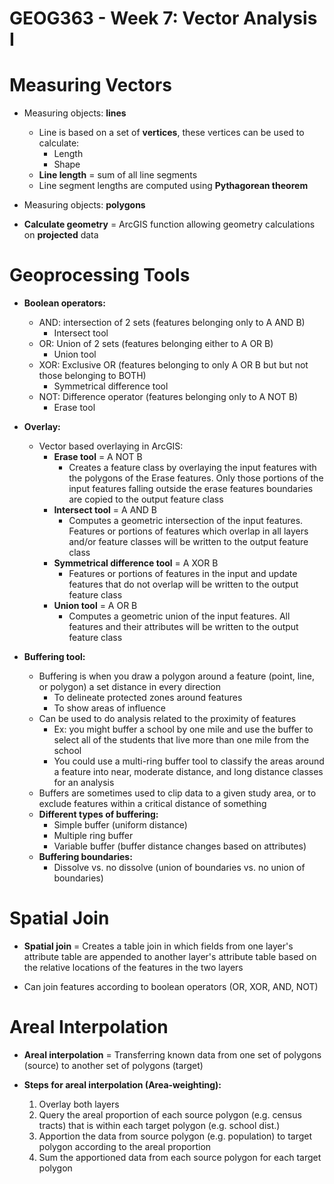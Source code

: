 # GEOG363 - Week 7: Vector Analysis I

# Measuring Vectors
- Measuring objects: **lines**
    - Line is based on a set of **vertices**, these vertices can be used to calculate:
        - Length
        - Shape
    - **Line length** = sum of all line segments
    - Line segment lengths are computed using **Pythagorean theorem**

- Measuring objects: **polygons**

- **Calculate geometry** = ArcGIS function allowing geometry calculations on **projected** data

# Geoprocessing Tools
- **Boolean operators:**
    - AND: intersection of 2 sets (features belonging only to A AND B)
        - Intersect tool
    - OR: Union of 2 sets (features belonging either to A OR B)
        - Union tool
    - XOR: Exclusive OR (features belonging to only A OR B but but not those belonging to BOTH)
        - Symmetrical difference tool
    - NOT: Difference operator (features belonging only to A NOT B)
        - Erase tool

- **Overlay:**
    - Vector based overlaying in ArcGIS:
        - **Erase tool** = A NOT B
            - Creates a feature class by overlaying the input features with the polygons of the Erase features. Only those portions of the input features falling outside the erase features boundaries are copied to the output feature class
        - **Intersect tool** = A AND B
            - Computes a geometric intersection of the input features. Features or portions of features which overlap in all layers and/or feature classes will be written to the output feature class
        - **Symmetrical difference tool** = A XOR B
            - Features or portions of features in the input and update features that do not overlap will be written to the output feature class
        - **Union tool** = A OR B
            - Computes a geometric union of the input features. All features and their attributes will be written to the output feature class

- **Buffering tool:**
    - Buffering is when you draw a polygon around a feature (point, line, or polygon) a set distance in every direction
        - To delineate protected zones around features
        - To show areas of influence
    - Can be used to do analysis related to the proximity of features
        - Ex: you might buffer a school by one mile and use the buffer to select all of the students that live more than one mile from the school
        - You could use a multi-ring buffer tool to classify the areas around a feature into near, moderate distance, and long distance classes for an analysis
    - Buffers are sometimes used to clip data to a given study area, or to exclude features within a critical distance of something
    - **Different types of buffering:**
        - Simple buffer (uniform distance)
        - Multiple ring buffer
        - Variable buffer (buffer distance changes based on attributes)
    - **Buffering boundaries:**
        - Dissolve vs. no dissolve (union of boundaries vs. no union of boundaries)

# Spatial Join
- **Spatial join** = Creates a table join in which fields from one layer's attribute table are appended to another layer's attribute table based on the relative locations of the features in the two layers

- Can join features according to boolean operators (OR, XOR, AND, NOT)

# Areal Interpolation
- **Areal interpolation** = Transferring known data from one set of polygons (source) to another set of polygons (target)

- **Steps for areal interpolation (Area-weighting):**
    1. Overlay both layers
    2. Query the areal proportion of each source polygon (e.g. census tracts) that is within each target polygon (e.g. school dist.)
    3. Apportion the data from source polygon (e.g. population) to target polygon according to the areal proportion
    4. Sum the apportioned data from each source polygon for each target polygon